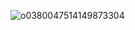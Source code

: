 
![o0380047514149873304](https://user-images.githubusercontent.com/66663998/173478250-e4a08404-ef89-4869-acc1-209ad4a6a159.jpg)
